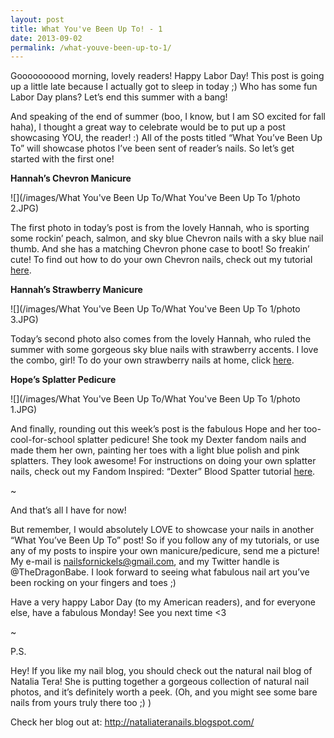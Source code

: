 ```yaml
---
layout: post
title: What You've Been Up To! - 1
date: 2013-09-02
permalink: /what-youve-been-up-to-1/
---
```


Goooooooood morning, lovely readers! Happy Labor Day! This post is going up a little late because I actually got to sleep in today ;) Who has some fun Labor Day plans? Let’s end this summer with a bang!

And speaking of the end of summer (boo, I know, but I am SO excited for fall haha), I thought a great way to celebrate would be to put up a post showcasing YOU, the reader! :) All of the posts titled “What You’ve Been Up To” will showcase photos I’ve been sent of reader’s nails. So let’s get started with the first one!

**Hannah’s Chevron Manicure**

![](/images/What You've Been Up To/What You've Been Up To 1/photo 2.JPG)

The first photo in today’s post is from the lovely Hannah, who is sporting some rockin’ peach, salmon, and sky blue Chevron nails with a sky blue nail thumb. And she has a matching Chevron phone case to boot! So freakin’ cute! To find out how to do your own Chevron nails, check out my tutorial [here](/tutorial-chevron-nails/).

**Hannah’s Strawberry Manicure**

![](/images/What You've Been Up To/What You've Been Up To 1/photo 3.JPG)

Today’s second photo also comes from the lovely Hannah, who ruled the summer with some gorgeous sky blue nails with strawberry accents. I love the combo, girl! To do your own strawberry nails at home, click [here](/tutorial-strawberries/).

**Hope’s Splatter Pedicure**

![](/images/What You've Been Up To/What You've Been Up To 1/photo 1.JPG)

And finally, rounding out this week’s post is the fabulous Hope and her too-cool-for-school splatter pedicure! She took my Dexter fandom nails and made them her own, painting her toes with a light blue polish and pink splatters. They look awesome! For instructions on doing your own splatter nails, check out my Fandom Inspired: “Dexter” Blood Spatter tutorial [here](/fandom-inspired-dexter-blood-spatter/).

~

And that’s all I have for now!

But remember, I would absolutely LOVE to showcase your nails in another “What You’ve Been Up To” post! So if you follow any of my tutorials, or use any of my posts to inspire your own manicure/pedicure, send me a picture! My e-mail is nailsfornickels@gmail.com, and my Twitter handle is @TheDragonBabe. I look forward to seeing what fabulous nail art you’ve been rocking on your fingers and toes ;)

Have a very happy Labor Day (to my American readers), and for everyone else, have a fabulous Monday! See you next time <3

~

P.S.

Hey! If you like my nail blog, you should check out the natural nail blog of Natalia Tera! She is putting together a gorgeous collection of natural nail photos, and it’s definitely worth a peek. (Oh, and you might see some bare nails from yours truly there too ;) )

Check her blog out at: http://nataliateranails.blogspot.com/